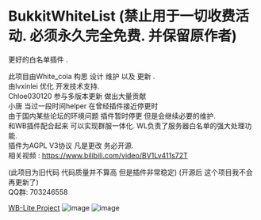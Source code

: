 # BukkitWhiteList (禁止用于一切收费活动. 必须永久完全免费. 并保留原作者)
更好的白名单插件 .

此项目由White_cola 构思 设计 维护 以及 更新 .<br>
由lvxinlei 优化 开发技术支持.<br>
Chloe030120 参与多版本更新 做出大量贡献<br>
小唐 当过一段时间helper 在曾经插件接近停更时<br>
由于国内某些论坛的环境问题 插件暂时停更 但是会继续必要的维护.<br>
和WB插件配合起来 可以实现群服一体化. WL负责了服务器白名单的强大处理功能.<br>
插件为AGPL V3协议 凡是更改 务必开源.<br>
相关视频 : https://www.bilibili.com/video/BV1Lv411s72T<br>

 (此项目为旧代码 代码质量并不算高 但是插件非常稳定) (开源后 这个项目我不会再更新了)<br>
 QQ群: 703246558

[WB-Lite Project](https://github.com/lvyitian1/WB-Lite)
![image](https://user-images.githubusercontent.com/47351250/113707069-f70d1500-9711-11eb-8768-fa39835c6307.png)
![image](https://user-images.githubusercontent.com/47351250/113707398-6daa1280-9712-11eb-826e-5520d0d1725c.png)
